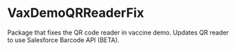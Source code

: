 # VaxDemoQRReaderFix

Package that fixes the QR code reader in vaccine demo. Updates QR reader to use Salesforce Barcode API (BETA).

